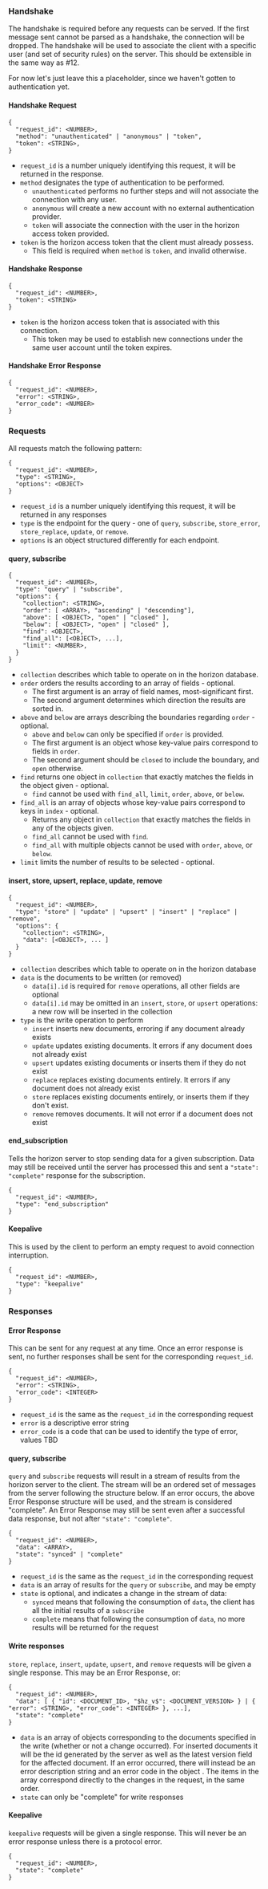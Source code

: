 ### Handshake
The handshake is required before any requests can be served.  If the first message sent cannot be parsed as a handshake, the connection will be dropped.  The handshake will be used to associate the client with a specific user (and set of security rules) on the server.  This should be extensible in the same way as #12.

For now let's just leave this a placeholder, since we haven't gotten to authentication yet.

#### Handshake Request
```
{
  "request_id": <NUMBER>,
  "method": "unauthenticated" | "anonymous" | "token",
  "token": <STRING>,
}
```

* `request_id` is a number uniquely identifying this request, it will be returned in the response.
* `method` designates the type of authentication to be performed.
  * `unauthenticated` performs no further steps and will not associate the connection with any user.
  * `anonymous` will create a new account with no external authentication provider.
  * `token` will associate the connection with the user in the horizon access token provided.
* `token` is the horizon access token that the client must already possess.
  * This field is required when `method` is `token`, and invalid otherwise.

#### Handshake Response
```
{
  "request_id": <NUMBER>,
  "token": <STRING>
}
```
* `token` is the horizon access token that is associated with this connection.
  * This token may be used to establish new connections under the same user account until the token expires.

#### Handshake Error Response
```
{
  "request_id": <NUMBER>,
  "error": <STRING>,
  "error_code": <NUMBER>
}
```

### Requests

All requests match the following pattern:
```
{
  "request_id": <NUMBER>,
  "type": <STRING>,
  "options": <OBJECT>
}
```
* `request_id` is a number uniquely identifying this request, it will be returned in any responses
* `type` is the endpoint for the query - one of `query`, `subscribe`, `store_error`, `store_replace`, `update`, or `remove`.
* `options` is an object structured differently for each endpoint.


#### query, subscribe

```
{
  "request_id": <NUMBER>,
  "type": "query" | "subscribe",
  "options": {
    "collection": <STRING>,
    "order": [ <ARRAY>, "ascending" | "descending"],
    "above": [ <OBJECT>, "open" | "closed" ],
    "below": [ <OBJECT>, "open" | "closed" ],
    "find": <OBJECT>,
    "find_all": [<OBJECT>, ...],
    "limit": <NUMBER>,
  }
}
```
* `collection` describes which table to operate on in the horizon database.
* `order` orders the results according to an array of fields - optional.
  * The first argument is an array of field names, most-significant first.
  * The second argument determines which direction the results are sorted in.
* `above` and `below` are arrays describing the boundaries regarding `order` - optional.
  * `above` and `below` can only be specified if `order` is provided.
  * The first argument is an object whose key-value pairs correspond to fields in `order`.
  * The second argument should be `closed` to include the boundary, and `open` otherwise.
* `find` returns one object in `collection` that exactly matches the fields in the object given - optional.
  * `find` cannot be used with `find_all`, `limit`, `order`, `above`, or `below`.
* `find_all` is an array of objects whose key-value pairs correspond to keys in `index` - optional.
  * Returns any object in `collection` that exactly matches the fields in any of the objects given.
  * `find_all` cannot be used with `find`.
  * `find_all` with multiple objects cannot be used with `order`, `above`, or `below`.
* `limit` limits the number of results to be selected - optional.

#### insert, store, upsert, replace, update, remove

```
{
  "request_id": <NUMBER>,
  "type": "store" | "update" | "upsert" | "insert" | "replace" | "remove",
  "options": {
    "collection": <STRING>,
    "data": [<OBJECT>, ... ]
  }
}
```
* `collection` describes which table to operate on in the horizon database
* `data` is the documents to be written (or removed)
  * `data[i].id` is required for `remove` operations, all other fields are optional
  * `data[i].id` may be omitted in an `insert`, `store`, or `upsert` operations: a new row will be inserted in the collection
* `type` is the write operation to perform
  * `insert` inserts new documents, erroring if any document already exists
  * `update` updates existing documents. It errors if any document does not already exist
  * `upsert` updates existing documents or inserts them if they do not exist
  * `replace` replaces existing documents entirely. It errors if any document does not already exist
  * `store` replaces existing documents entirely, or inserts them if they don't exist.
  * `remove` removes documents. It will not error if a document does not exist

#### end_subscription
Tells the horizon server to stop sending data for a given subscription.  Data may still be received until the server has processed this and sent a `"state": "complete"` response for the subscription.
```
{
  "request_id": <NUMBER>,
  "type": "end_subscription"
}
```

#### Keepalive
This is used by the client to perform an empty request to avoid connection interruption.
```
{
  "request_id": <NUMBER>,
  "type": "keepalive"
}
```

### Responses

#### Error Response
This can be sent for any request at any time.  Once an error response is sent, no further responses shall be sent for the corresponding `request_id`.
```
{
  "request_id": <NUMBER>,
  "error": <STRING>,
  "error_code": <INTEGER>
}
```
* `request_id` is the same as the `request_id` in the corresponding request
* `error` is a descriptive error string
* `error_code` is a code that can be used to identify the type of error, values TBD

#### query, subscribe
`query` and `subscribe` requests will result in a stream of results from the horizon server to the client.  The stream will be an ordered set of messages from the server following the structure below.  If an error occurs, the above Error Response structure will be used, and the stream is considered "complete".  An Error Response may still be sent even after a successful data response, but not after `"state": "complete"`.
```
{
  "request_id": <NUMBER>,
  "data": <ARRAY>,
  "state": "synced" | "complete"
}
```
* `request_id` is the same as the `request_id` in the corresponding request
* `data` is an array of results for the `query` or `subscribe`, and may be empty
* `state` is optional, and indicates a change in the stream of data:
  * `synced` means that following the consumption of `data`, the client has all the initial results of a `subscribe`
  * `complete` means that following the consumption of `data`, no more results will be returned for the request

#### Write responses
`store`, `replace`, `insert`, `update`, `upsert`, and `remove` requests will be given a single response.  This may be an Error Response, or:
```
{
  "request_id": <NUMBER>,
  "data": [ { "id": <DOCUMENT_ID>, "$hz_v$": <DOCUMENT_VERSION> } | { "error": <STRING>, "error_code": <INTEGER> }, ...],
  "state": "complete"
}
```
* `data` is an array of objects corresponding to the documents specified in the write (whether or not a change occurred). For inserted documents it will be the id generated by the server as well as the latest version field for the affected document.  If an error occurred, there will instead be an error description string and an error code in the object .  The items in the array correspond directly to the changes in the request, in the same order.
* `state` can only be "complete" for write responses

#### Keepalive
`keepalive` requests will be given a single response.  This will never be an error response unless there is a protocol error.
```
{
  "request_id": <NUMBER>,
  "state": "complete"
}
```
